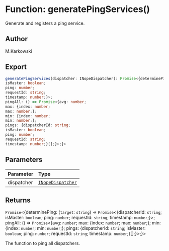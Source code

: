 # Function: generatePingServices()

Generate and registers a ping service.

## Author

M.Karkowski

## Export

```ts
generatePingServices(dispatcher: INopeDispatcher): Promise<{determinePing: (target: string) => Promise<{dispatcherId: string;
isMaster: boolean;
ping: number;
requestId: string;
timestamp: number;}>;
pingAll: () => Promise<{avg: number;
max: {index: number;
max: number;};
min: {index: number;
min: number;};
pings: {dispatcherId: string;
isMaster: boolean;
ping: number;
requestId: string;
timestamp: number;}[];}>;}>
```

## Parameters

| Parameter  | Type                                                                  |
| :--------- | :-------------------------------------------------------------------- |
| dispatcher | [`INopeDispatcher`](../../../interfaces/interface.INopeDispatcher.md) |

## Returns

`Promise`<\{determinePing: (`target`: `string`) => `Promise`<\{dispatcherId: `string`;
isMaster: `boolean`;
ping: `number`;
requestId: `string`;
timestamp: `number`;}\>;
pingAll: () => `Promise`<\{avg: `number`;
max: \{index: `number`;
max: `number`;};
min: \{index: `number`;
min: `number`;};
pings: \{dispatcherId: `string`;
isMaster: `boolean`;
ping: `number`;
requestId: `string`;
timestamp: `number`;}[];}\>;}\>

The function to ping all dispatchers.
